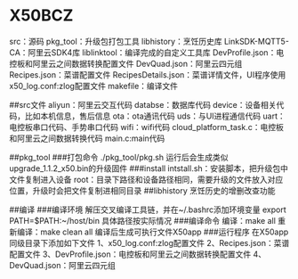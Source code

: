 # X50BCZ
src：源码
pkg_tool：升级包打包工具
libhistory：烹饪历史库
LinkSDK-MQTT5-CA：阿里云SDK4库
liblinktool：编译完成的自定义工具库
DevProfile.json：电控板和阿里云之间数据转换配置文件
DevQuad.json：阿里云四元组
Recipes.json：菜谱配置文件
RecipesDetails.json：菜谱详情文件，UI程序使用
x50_log.conf:zlog配置文件
makefile：编译文件

##src文件
aliyun：阿里云交互代码
databse：数据库代码
device：设备相关代码，比如本机信息，售后信息
ota：ota通讯代码
uds：与UI进程通信代码
uart：电控板串口代码、手势串口代码
wifi：wifi代码
cloud_platform_task.c：电控板和阿里云之间数据转换代码
main.c:main代码

##pkg_tool
###打包命令
./pkg_tool/pkg.sh
运行后会生成类似upgrade_1.1.2_x50.bin的升级固件
###install
intstall.sh：安装脚本，把升级包中文件复制进入设备
root：目录下路径和设备路径相同，需要升级的文件放入对应位置，升级时会把文件复制进相同目录
##libhistory
烹饪历史的增删改查功能

##编译
###编译环境
解压交叉编译工具链，并在~/.bashrc添加环境变量
export PATH=$PATH:~/host/bin 具体路径按实际情况
###编译命令
编译：make all
重新编译：make clean all
编译后生成可执行文件X50app
###运行程序
在X50app同级目录下添加如下文件
1、x50_log.conf:zlog配置文件
2、Recipes.json：菜谱配置文件
3、DevProfile.json：电控板和阿里云之间数据转换配置文件
4、DevQuad.json：阿里云四元组